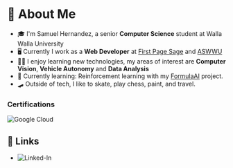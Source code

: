 <!-- # Hello there! <img src="https://media.giphy.com/media/hvRJCLFzcasrR4ia7z/giphy.gif" width="25px"> -->

<!--
Inspired: https://github.com/SanchezPepe/sanchezpepe

**SamuelHernandez/SamuelSHernandez** is a ✨ _special_ ✨ repository because its `README.md` (this file) appears on your GitHub profile.
languages: https://github.com/Ileriayo/markdown-badges#languages
-->

# 🚀 About Me

- 🎓 I'm Samuel Hernandez, a senior **Computer Science** student at Walla Walla University
- 🖥 Currently I work as a **Web Developer** at [First Page Sage](https://firstsagepage.com) and [ASWWU](https://github.com/ASWWU-Web) 
- 👨‍💻 I enjoy learning new technologies, my areas of interest are **Computer Vision**, **Vehicle Autonomy** and **Data Analysis**
- 📓 Currently learning: Reinforcement learning with my [FormulaAI](https://github.com/SamuelSHernandez/FormulaAI) project.
- 🛹 Outside of tech, I like to skate, play chess, paint, and travel.
<!-- 
## 🛠️ Languages
![python](https://img.shields.io/badge/Python-3776AB?style=for-the-badge&logo=python&logoColor=white)
![C++](https://img.shields.io/badge/c++-%2300599C.svg?style=for-the-badge&logo=c%2B%2B&logoColor=white)

### Front-End Development
![html](https://img.shields.io/badge/HTML5-E34F26?style=for-the-badge&logo=html5&logoColor=white)
![css](https://img.shields.io/badge/CSS3-1572B6?style=for-the-badge&logo=css3&logoColor=white)
![bootstrap](https://img.shields.io/badge/Bootstrap-563D7C?style=for-the-badge&logo=bootstrap&logoColor=white)

### Database
![mysql](https://img.shields.io/badge/MySQL-00000F?style=for-the-badge&logo=mysql&logoColor=white)
 -->
### Certifications
![Google Cloud](https://www.cloudskillsboost.google/public_profiles/96ad637f-cef7-476d-8028-cca73d1b9f97)



## 🔗 Links
<!-- - ![portfolio](https://samuel-hernandez.com/) -->
- ![Linked-In](https://www.linkedin.com/in/samuel-hernandez-6340861a6/)



